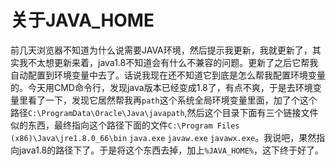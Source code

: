 # 关于JAVA_HOME

前几天浏览器不知道为什么说需要JAVA环境，然后提示我更新，我就更新了，其实我不太想更新来着，java1.8不知道会有什么不兼容的问题。更新了之后它帮我自动配置到环境变量中去了。话说我现在还不知道它到底是怎么帮我配置环境变量的。今天用CMD命令行，发现java版本已经变成1.8了，有点不爽，于是去环境变量里看了一下，发现它居然帮我再`path`这个系统全局环境变量里面，加了个这个路径`C:\ProgramData\Oracle\Java\javapath`,然后这个目录下面有三个链接文件似的东西，最终指向这个路径下面的文件`C:\Program Files (x86)\Java\jre1.8.0_66\bin` `java.exe` `javaw.exe` `javawx.exe`。我说吧，果然指向java1.8的路径下了。于是将这个东西去掉，加上`%JAVA_HOME%`，这下终于好了。
